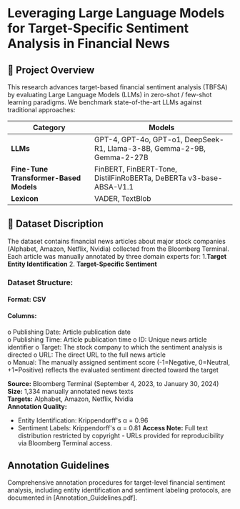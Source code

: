 # Leveraging Large Language Models for Target-Specific Sentiment Analysis in Financial News

## 📌 Project Overview
This research advances target-based financial sentiment analysis (TBFSA) by evaluating Large Language Models (LLMs) in zero-shot / few-shot learning paradigms. We benchmark state-of-the-art LLMs against traditional approaches: 

| Category | Models |
|----------|--------|
| **LLMs** | GPT-4, GPT-4o, GPT-o1, DeepSeek-R1, Llama-3-8B, Gemma-2-9B, Gemma-2-27B |
| **Fine-Tune Transformer-Based Models** | FinBERT, FinBERT-Tone, DistilFinRoBERTa, DeBERTa v3-base-ABSA-V1.1 |
| **Lexicon** | VADER, TextBlob |

## 📂 Dataset Discription
The dataset contains financial news articles about major stock companies (Alphabet, Amazon, Netflix, Nvidia) collected from the Bloomberg Terminal. Each article was manually annotated by three domain experts for:
1.**Target Entity Identification**
2. **Target-Specific Sentiment**
### Dataset Structure:
#### Format: CSV  
#### Columns:  
o	Publishing Date: Article publication date  
o	Publishing Time: Article publication time
o ID: Unique news article identifier
o	Target: The stock company to which the sentiment analysis is directed 
o	URL: The direct URL to the full news article  
o	Manual: The manually assigned sentiment score (-1=Negative, 0=Neutral, +1=Positive) reflects the evaluated sentiment directed toward the target 

**Source:** Bloomberg Terminal (September 4, 2023, to January 30, 2024)
**Size:** 1,334 manually annotated news texts  
**Targets:** Alphabet, Amazon, Netflix, Nvidia  
**Annotation Quality:**  
- Entity Identification: Krippendorff's α = 0.96  
- Sentiment Labels: Krippendorff's α = 0.81 
**Access Note:** Full text distribution restricted by copyright - URLs provided for reproducibility via Bloomberg Terminal access.
  
## Annotation Guidelines
Comprehensive annotation procedures for target-level financial sentiment analysis, including entity identification and sentiment labeling protocols, are documented in [Annotation_Guidelines.pdf].
